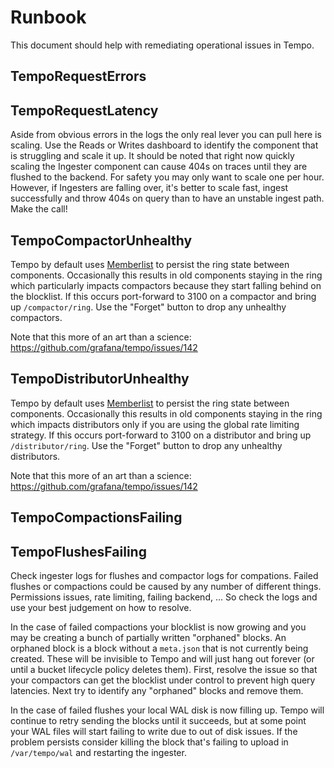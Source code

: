 # Runbook

This document should help with remediating operational issues in Tempo.

## TempoRequestErrors
## TempoRequestLatency

Aside from obvious errors in the logs the only real lever you can pull here is scaling.  Use the Reads or Writes dashboard 
to identify the component that is struggling and scale it up.  It should be noted that right now quickly scaling the 
Ingester component can cause 404s on traces until they are flushed to the backend.  For safety you may only want to 
scale one per hour.  However, if Ingesters are falling over, it's better to scale fast, ingest successfully and throw 404s 
on query than to have an unstable ingest path.  Make the call!

## TempoCompactorUnhealthy

Tempo by default uses [Memberlist](https://github.com/hashicorp/memberlist) to persist the ring state between components.
Occasionally this results in old components staying in the ring which particularly impacts compactors because they start
falling behind on the blocklist.  If this occurs port-forward to 3100 on a compactor and bring up `/compactor/ring`.  Use the
"Forget" button to drop any unhealthy compactors.

Note that this more of an art than a science: https://github.com/grafana/tempo/issues/142

## TempoDistributorUnhealthy

Tempo by default uses [Memberlist](https://github.com/hashicorp/memberlist) to persist the ring state between components.
Occasionally this results in old components staying in the ring which impacts distributors only if you are using the 
global rate limiting strategy.  If this occurs port-forward to 3100 on a distributor and bring up `/distributor/ring`.  Use the
"Forget" button to drop any unhealthy distributors.

Note that this more of an art than a science: https://github.com/grafana/tempo/issues/142

## TempoCompactionsFailing
## TempoFlushesFailing

Check ingester logs for flushes and compactor logs for compations.  Failed flushes or compactions could be caused by any number of
different things.  Permissions issues, rate limiting, failing backend, ...  So check the logs and use your best judgement on how to
resolve.

In the case of failed compactions your blocklist is now growing and you may be creating a bunch of partially written "orphaned"
blocks.  An orphaned block is a block without a `meta.json` that is not currently being created.  These will be invisible to
Tempo and will just hang out forever (or until a bucket lifecycle policy deletes them).  First, resolve the issue so that your 
compactors can get the blocklist under control to prevent high query latencies.  Next try to identify any "orphaned" blocks and
remove them.

In the case of failed flushes your local WAL disk is now filling up.  Tempo will continue to retry sending the blocks
until it succeeds, but at some point your WAL files will start failing to write due to out of disk issues.  If the problem 
persists consider killing the block that's failing to upload in `/var/tempo/wal` and restarting the ingester.